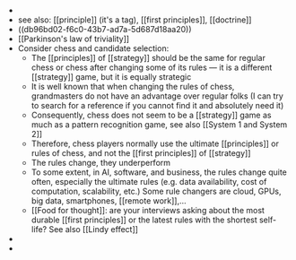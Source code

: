-
- see also: [[principle]] (it's a tag), [[first principles]], [[doctrine]]
- ((db96bd02-f6c0-43b7-ad7a-5d687d18aa20))
- [[Parkinson's law of triviality]]
- Consider chess and candidate selection:
  * The [[principles]] of [[strategy]] should be the same for regular chess or chess after changing some of its rules — it is a different [[strategy]] game, but it is equally strategic
  * It is well known that when changing the rules of chess, grandmasters do not have an advantage over regular folks (I can try to search for a reference if you cannot find it and absolutely need it)
  * Consequently, chess does not seem to be a [[strategy]] game as much as a pattern recognition game, see also [[System 1 and System 2]]
  * Therefore, chess players normally use the ultimate [[principles]] or rules of chess, and not the [[first principles]] of [[strategy]]
  * The rules change, they underperform
  * To some extent, in AI, software, and business, the rules change quite often, especially the ultimate rules (e.g. data availability, cost of computation, scalability, etc.) Some rule changers are cloud, GPUs, big data, smartphones, [[remote work]],…
  * [[Food for thought]]: are your interviews asking about the most durable [[first principles]] or the latest rules with the shortest self-life? See also [[Lindy effect]]
-
-